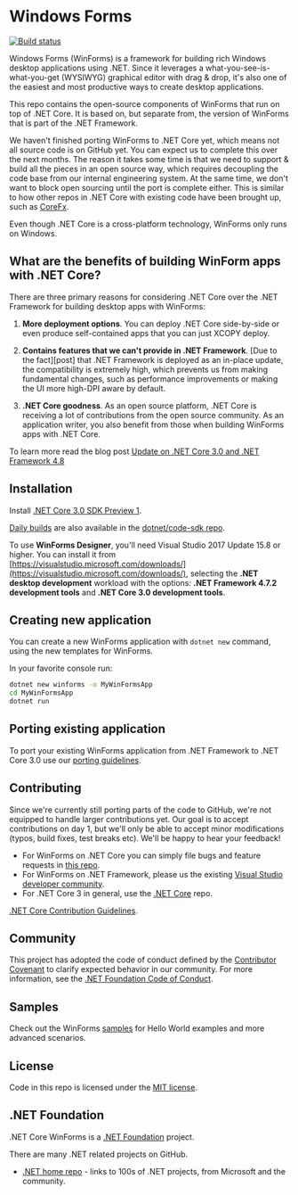 # Windows Forms
 [![Build status](https://dnceng.visualstudio.com/7ea9116e-9fac-403d-b258-b31fcf1bb293/_apis/build/status/199?branchName=master)](https://dnceng.visualstudio.com/internal/_build/latest?definitionId=199&branch=master)

Windows Forms (WinForms) is a framework for building rich Windows desktop applications using .NET. Since it leverages a what-you-see-is-what-you-get (WYSIWYG) graphical editor with drag & drop, it's also one of the easiest and most productive ways to create desktop applications.

This repo contains the open-source components of WinForms that run on top of .NET Core. It is based on, but separate from, the version of WinForms that is part of the .NET Framework.

We haven't finished porting WinForms  to .NET Core yet, which means not all source code is on GitHub yet. You can expect us to complete this over the next months. The reason it takes some time is that we need to support & build all the pieces in an open source way, which requires decoupling the code base from our internal engineering system. At the same time, we don't want to block open sourcing until the port is complete either. This is similar to how other repos in .NET Core with existing code have been brought up, such as [CoreFx](https://github.com/dotnet/corefx).

Even though .NET Core is a cross-platform technology, WinForms only runs on Windows.

## What are the benefits of building WinForm apps with .NET Core?

There are three primary reasons for considering .NET Core over the .NET Framework for building desktop apps with WinForms:

1. **More deployment options**. You can deploy .NET Core  side-by-side or even produce self-contained apps that you can just XCOPY deploy.

2. **Contains features that we can't provide in .NET Framework**. [Due to the fact][post] that .NET Framework is deployed as an in-place update, the compatibility is extremely high, which prevents us from making fundamental changes, such as performance improvements or making the UI more high-DPI aware by default.

3. **.NET Core goodness**. As an open source platform, .NET Core is receiving a lot of contributions from the open source community. As an application writer, you also benefit from those when building WinForms apps with .NET Core.

To learn more read the blog post [Update on .NET Core 3.0 and .NET Framework 4.8](https://blogs.msdn.microsoft.com/dotnet/2018/10/04/update-on-net-core-3-0-and-net-framework-4-8/)

## Installation

Install [.NET Core 3.0 SDK Preview 1](https://www.microsoft.com/net/download).

[Daily builds](https://aka.ms/netcore3sdk) are also available in the [dotnet/code-sdk repo](https://github.com/dotnet/core-sdk).

To use **WinForms Designer**, you'll need Visual Studio 2017 Update 15.8 or higher. You can install it from [https://visualstudio.microsoft.com/downloads/](https://visualstudio.microsoft.com/downloads/), selecting the **.NET desktop development** workload with the options: **.NET Framework 4.7.2 development tools** and **.NET Core 3.0 development tools**. 

## Creating new application

You can create a new WinForms application with `dotnet new` command, using the new templates for WinForms.

In your favorite console run:
```cmd
dotnet new winforms -o MyWinFormsApp
cd MyWinFormsApp
dotnet run
```

## Porting existing application

To port your existing WinForms application from .NET Framework to .NET Core 3.0 use our [porting guidelines](https://github.com/OliaG/winforms/blob/master/Documentation/porting-guidelines.md).

## Contributing

Since we're currently still porting parts of the code to GitHub, we're not equipped to handle larger contributions yet. Our goal is to accept contributions on day 1, but we'll only be able to accept minor modifications (typos, build fixes, test breaks etc). We'll be happy to hear your feedback!

* For WinForms on .NET Core you can simply file bugs and feature requests in [this repo](https://github.com/dotnet/winforms/issues/new).
* For WinForms on .NET Framework, please us the existing [Visual Studio developer community](https://developercommunity.visualstudio.com/spaces/61/index.html).
* For .NET Core 3 in general, use the [.NET Core](https://github.com/dotnet/core/issues/) repo.

[.NET Core Contribution Guidelines](https://github.com/dotnet/coreclr/blob/master/Documentation/project-docs/contributing.md).

## Community

This project has adopted the code of conduct defined by the [Contributor Covenant](https://contributor-covenant.org/) to clarify expected behavior in our community.
For more information, see the [.NET Foundation Code of Conduct](https://dotnetfoundation.org/code-of-conduct).

## Samples

Check out the WinForms [samples](https://github.com/dotnet/samples/tree/master/windowsforms) for Hello World examples and more advanced scenarios.

## License

Code in this repo is licensed under the [MIT license](LICENSE).

## .NET Foundation

.NET Core WinForms is a [.NET Foundation](https://www.dotnetfoundation.org/projects) project.

There are many .NET related projects on GitHub.

- [.NET home repo](https://github.com/Microsoft/dotnet) - links to 100s of .NET projects, from Microsoft and the community.